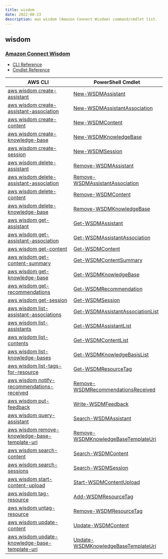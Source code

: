 ```yaml
---
title: wisdom
date: 2022-08-23
description: aws wisdom (Amazon Connect Wisdom) command/cmdlet list.
---
```


## wisdom

### [Amazon Connect Wisdom](https://aws.amazon.com/connect/wisdom/)

* [CLI Reference](https://docs.aws.amazon.com/cli/latest/reference/wisdom/index.html)
* [Cmdlet Reference](https://docs.aws.amazon.com/powershell/latest/reference/items/ConnectWisdomService_cmdlets.html)

|AWS CLI|PowerShell Cmdlet|
|----|----|
|[aws wisdom create-assistant](https://docs.aws.amazon.com/cli/latest/reference/wisdom/create-assistant.html)|[New-WSDMAssistant](https://docs.aws.amazon.com/powershell/latest/reference/items/New-WSDMAssistant.html)|
|[aws wisdom create-assistant-association](https://docs.aws.amazon.com/cli/latest/reference/wisdom/create-assistant-association.html)|[New-WSDMAssistantAssociation](https://docs.aws.amazon.com/powershell/latest/reference/items/New-WSDMAssistantAssociation.html)|
|[aws wisdom create-content](https://docs.aws.amazon.com/cli/latest/reference/wisdom/create-content.html)|[New-WSDMContent](https://docs.aws.amazon.com/powershell/latest/reference/items/New-WSDMContent.html)|
|[aws wisdom create-knowledge-base](https://docs.aws.amazon.com/cli/latest/reference/wisdom/create-knowledge-base.html)|[New-WSDMKnowledgeBase](https://docs.aws.amazon.com/powershell/latest/reference/items/New-WSDMKnowledgeBase.html)|
|[aws wisdom create-session](https://docs.aws.amazon.com/cli/latest/reference/wisdom/create-session.html)|[New-WSDMSession](https://docs.aws.amazon.com/powershell/latest/reference/items/New-WSDMSession.html)|
|[aws wisdom delete-assistant](https://docs.aws.amazon.com/cli/latest/reference/wisdom/delete-assistant.html)|[Remove-WSDMAssistant](https://docs.aws.amazon.com/powershell/latest/reference/items/Remove-WSDMAssistant.html)|
|[aws wisdom delete-assistant-association](https://docs.aws.amazon.com/cli/latest/reference/wisdom/delete-assistant-association.html)|[Remove-WSDMAssistantAssociation](https://docs.aws.amazon.com/powershell/latest/reference/items/Remove-WSDMAssistantAssociation.html)|
|[aws wisdom delete-content](https://docs.aws.amazon.com/cli/latest/reference/wisdom/delete-content.html)|[Remove-WSDMContent](https://docs.aws.amazon.com/powershell/latest/reference/items/Remove-WSDMContent.html)|
|[aws wisdom delete-knowledge-base](https://docs.aws.amazon.com/cli/latest/reference/wisdom/delete-knowledge-base.html)|[Remove-WSDMKnowledgeBase](https://docs.aws.amazon.com/powershell/latest/reference/items/Remove-WSDMKnowledgeBase.html)|
|[aws wisdom get-assistant](https://docs.aws.amazon.com/cli/latest/reference/wisdom/get-assistant.html)|[Get-WSDMAssistant](https://docs.aws.amazon.com/powershell/latest/reference/items/Get-WSDMAssistant.html)|
|[aws wisdom get-assistant-association](https://docs.aws.amazon.com/cli/latest/reference/wisdom/get-assistant-association.html)|[Get-WSDMAssistantAssociation](https://docs.aws.amazon.com/powershell/latest/reference/items/Get-WSDMAssistantAssociation.html)|
|[aws wisdom get-content](https://docs.aws.amazon.com/cli/latest/reference/wisdom/get-content.html)|[Get-WSDMContent](https://docs.aws.amazon.com/powershell/latest/reference/items/Get-WSDMContent.html)|
|[aws wisdom get-content-summary](https://docs.aws.amazon.com/cli/latest/reference/wisdom/get-content-summary.html)|[Get-WSDMContentSummary](https://docs.aws.amazon.com/powershell/latest/reference/items/Get-WSDMContentSummary.html)|
|[aws wisdom get-knowledge-base](https://docs.aws.amazon.com/cli/latest/reference/wisdom/get-knowledge-base.html)|[Get-WSDMKnowledgeBase](https://docs.aws.amazon.com/powershell/latest/reference/items/Get-WSDMKnowledgeBase.html)|
|[aws wisdom get-recommendations](https://docs.aws.amazon.com/cli/latest/reference/wisdom/get-recommendations.html)|[Get-WSDMRecommendation](https://docs.aws.amazon.com/powershell/latest/reference/items/Get-WSDMRecommendation.html)|
|[aws wisdom get-session](https://docs.aws.amazon.com/cli/latest/reference/wisdom/get-session.html)|[Get-WSDMSession](https://docs.aws.amazon.com/powershell/latest/reference/items/Get-WSDMSession.html)|
|[aws wisdom list-assistant-associations](https://docs.aws.amazon.com/cli/latest/reference/wisdom/list-assistant-associations.html)|[Get-WSDMAssistantAssociationList](https://docs.aws.amazon.com/powershell/latest/reference/items/Get-WSDMAssistantAssociationList.html)|
|[aws wisdom list-assistants](https://docs.aws.amazon.com/cli/latest/reference/wisdom/list-assistants.html)|[Get-WSDMAssistantList](https://docs.aws.amazon.com/powershell/latest/reference/items/Get-WSDMAssistantList.html)|
|[aws wisdom list-contents](https://docs.aws.amazon.com/cli/latest/reference/wisdom/list-contents.html)|[Get-WSDMContentList](https://docs.aws.amazon.com/powershell/latest/reference/items/Get-WSDMContentList.html)|
|[aws wisdom list-knowledge-bases](https://docs.aws.amazon.com/cli/latest/reference/wisdom/list-knowledge-bases.html)|[Get-WSDMKnowledgeBasisList](https://docs.aws.amazon.com/powershell/latest/reference/items/Get-WSDMKnowledgeBasisList.html)|
|[aws wisdom list-tags-for-resource](https://docs.aws.amazon.com/cli/latest/reference/wisdom/list-tags-for-resource.html)|[Get-WSDMResourceTag](https://docs.aws.amazon.com/powershell/latest/reference/items/Get-WSDMResourceTag.html)|
|[aws wisdom notify-recommendations-received](https://docs.aws.amazon.com/cli/latest/reference/wisdom/notify-recommendations-received.html)|[Remove-WSDMRecommendationsReceived](https://docs.aws.amazon.com/powershell/latest/reference/items/Remove-WSDMRecommendationsReceived.html)|
|[aws wisdom put-feedback](https://docs.aws.amazon.com/cli/latest/reference/wisdom/put-feedback.html)|[Write-WSDMFeedback](https://docs.aws.amazon.com/powershell/latest/reference/items/Write-WSDMFeedback.html)|
|[aws wisdom query-assistant](https://docs.aws.amazon.com/cli/latest/reference/wisdom/query-assistant.html)|[Search-WSDMAssistant](https://docs.aws.amazon.com/powershell/latest/reference/items/Search-WSDMAssistant.html)|
|[aws wisdom remove-knowledge-base-template-uri](https://docs.aws.amazon.com/cli/latest/reference/wisdom/remove-knowledge-base-template-uri.html)|[Remove-WSDMKnowledgeBaseTemplateUri](https://docs.aws.amazon.com/powershell/latest/reference/items/Remove-WSDMKnowledgeBaseTemplateUri.html)|
|[aws wisdom search-content](https://docs.aws.amazon.com/cli/latest/reference/wisdom/search-content.html)|[Search-WSDMContent](https://docs.aws.amazon.com/powershell/latest/reference/items/Search-WSDMContent.html)|
|[aws wisdom search-sessions](https://docs.aws.amazon.com/cli/latest/reference/wisdom/search-sessions.html)|[Search-WSDMSession](https://docs.aws.amazon.com/powershell/latest/reference/items/Search-WSDMSession.html)|
|[aws wisdom start-content-upload](https://docs.aws.amazon.com/cli/latest/reference/wisdom/start-content-upload.html)|[Start-WSDMContentUpload](https://docs.aws.amazon.com/powershell/latest/reference/items/Start-WSDMContentUpload.html)|
|[aws wisdom tag-resource](https://docs.aws.amazon.com/cli/latest/reference/wisdom/tag-resource.html)|[Add-WSDMResourceTag](https://docs.aws.amazon.com/powershell/latest/reference/items/Add-WSDMResourceTag.html)|
|[aws wisdom untag-resource](https://docs.aws.amazon.com/cli/latest/reference/wisdom/untag-resource.html)|[Remove-WSDMResourceTag](https://docs.aws.amazon.com/powershell/latest/reference/items/Remove-WSDMResourceTag.html)|
|[aws wisdom update-content](https://docs.aws.amazon.com/cli/latest/reference/wisdom/update-content.html)|[Update-WSDMContent](https://docs.aws.amazon.com/powershell/latest/reference/items/Update-WSDMContent.html)|
|[aws wisdom update-knowledge-base-template-uri](https://docs.aws.amazon.com/cli/latest/reference/wisdom/update-knowledge-base-template-uri.html)|[Update-WSDMKnowledgeBaseTemplateUri](https://docs.aws.amazon.com/powershell/latest/reference/items/Update-WSDMKnowledgeBaseTemplateUri.html)|

